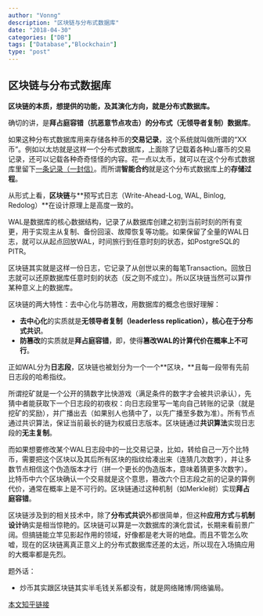 ```yaml
---
author: "Vonng"
description: "区块链与分布式数据库"
date: "2018-04-30"
categories: ["DB"]
tags: ["Database","Blockchain"]
type: "post"
---
```




## 区块链与分布式数据库

**区块链的本质，想提供的功能，及其演化方向，就是分布式数据库。**

确切的讲，是**拜占庭容错（抗恶意节点攻击）的分布式（无领导者复制）数据库**。

如果这种分布式数据库用来存储各种币的**交易记录**，这个系统就叫做所谓的“XX币”。例如以太坊就是这样一个分布式数据库，上面除了记载着各种山寨币的交易记录，还可以记载各种奇奇怪怪的内容。花一点以太币，就可以在这个分布式数据库里留下[一条记录（一封信）](http://link.zhihu.com/?target=https%3A//etherscan.io/tx/0x2d6a7b0f6adeff38423d4c62cd8b6ccb708ddad85da5d3d06756ad4d8a04a6a2)。而所谓**智能合约**就是这个分布式数据库上的**存储过程**。

从形式上看，**区块链**与**预写式日志（Write-Ahead-Log, WAL, Binlog, Redolog）**在设计原理上是高度一致的。

WAL是数据库的核心数据结构，记录了从数据库创建之初到当前时刻的所有变更，用于实现主从复制、备份回滚、故障恢复等功能。如果保留了全量的WAL日志，就可以从起点回放WAL，时间旅行到任意时刻的状态，如PostgreSQL的PITR。

区块链其实就是这样一份日志，它记录了从创世以来的每笔Transaction。回放日志就可以还原数据库任意时刻的状态（反之则不成立）。所以区块链当然可以算作某种意义上的数据库。

区块链的两大特性：去中心化与防篡改，用数据库的概念也很好理解：

- **去中心化**的实质就是**无领导者复制（leaderless replication），**核心在于**分布式共识**。
- **防篡改**的实质就是**拜占庭容错**，即，使得**篡改WAL的计算代价在概率上不可行**。

正如WAL分为**日志段**，区块链也被划分为一个一个**区块，**且每一段带有先前日志段的哈希指纹。

所谓挖矿就是一个公开的猜数字比快游戏（满足条件的数字才会被共识承认），先猜中者能获取下一个日志段的初夜权：向日志段里写一笔向自己转账的记录（就是挖矿的奖励），并广播出去（如果别人也猜中了，以先广播至多数为准）。所有节点通过共识算法，保证当前最长的链为权威日志版本。区块链通过**共识算法**实现日志段的**无主复制**。

而如果想要修改某个WAL日志段中的一比交易记录，比如，转给自己一万个比特币，需要把这个区块以及其后所有区块的指纹给凑出来（连猜几次数字），并让多数节点相信这个伪造版本才行（拼一个更长的伪造版本，意味着猜更多次数字）。比特币中六个区块确认一个交易就是这个意思，篡改六个日志段之前的记录的算例代价，通常在概率上是不可行的。区块链通过这种机制（如Merkle树）实现**拜占庭容错**。

区块链涉及到的相关技术中，除了**分布式共识**外都很简单，但这种**应用方式**与**机制设计**确实是相当惊艳的。区块链可以算是一次数据库的演化尝试，长期来看前景广阔。但搞链能立竿见影起作用的领域，好像都是老大哥的地盘。而且不管怎么吹嘘，现在的区块链离真正意义上的分布式数据库还差的太远，所以现在入场搞应用的大概率都是先烈。

题外话：

- 炒币其实跟区块链其实半毛钱关系都没有，就是网络赌博/网络骗局。



[本文知乎链接](https://www.zhihu.com/question/275845393/answer/386816571)